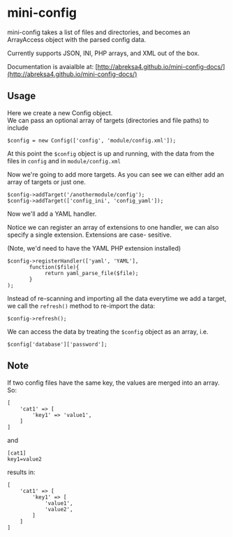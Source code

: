 # mini-config

mini-config takes a list of files and directories, and becomes an ArrayAccess object with the parsed config data. 

Currently supports JSON, INI, PHP arrays, and XML out of the box.

Documentation is avaialble at: [http://abreksa4.github.io/mini-config-docs/](http://abreksa4.github.io/mini-config-docs/)

## Usage

Here we create a new Config object.        
We can pass an optional array of targets (directories and file paths) to include
```
$config = new Config(['config', 'module/config.xml']);
```

At this point the `$config` object is up and running, with the data from the files in `config` and in `module/config.xml`

Now we're going to add more targets.
As you can see we can either add an array of targets or just one.
```
$config->addTarget('/anothermodule/config');
$config->addTarget(['config_ini', 'config_yaml']);
```

Now we'll add a YAML handler. 

Notice we can register an array of extensions to one handler, we can also specify a single extension. Extensions are case-
sesitive.

(Note, we'd need to have the YAML PHP extension installed)

```
$config->registerHandler(['yaml', 'YAML'], 
       function($file){
            return yaml_parse_file($file);
       }
);
```
    
Instead of re-scanning and importing all the data everytime we add a target, we call the `refresh()` method to re-import the data:
```
$config->refresh();
```

We can access the data by treating the `$config` object as an array, i.e.

```
$config['database']['password'];
```

## Note
If two config files have the same key, the values are merged into an array. So:

```
[
    'cat1' => [
        'key1' => 'value1',
    ]
]
```

and
   
```
[cat1]
key1=value2
```

results in:

```
[
    'cat1' => [
        'key1' => [
            'value1',
            'value2',
        ]
    ]
]
```